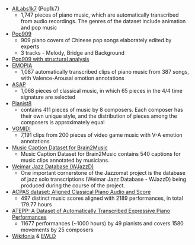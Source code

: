 - [AILabs1k7](https://github.com/YatingMusic/compound-word-transformer) (Pop1k7)
  - 1,747 pieces of piano music, which are automatically transcribed from audio recordings. The genres of the dataset include animation and pop music
- [Pop909](https://github.com/music-x-lab/POP909-Dataset)
  - 909 piano covers of Chinese pop songs elaborately edited by experts
  - 3 tracks - Melody, Bridge and Background
- [Pop909 with structural analysis](https://github.com/Dsqvival/hierarchical-structure-analysis)
- [EMOPIA](https://zenodo.org/record/5090631)
  - 1,087 automatically transcribed clips of piano music from 387 songs, with Valence-Arousal emotion annotations
- [ASAP](https://github.com/fosfrancesco/asap-dataset)
  - 1,068 pieces of classical music, in which 65 pieces in the 4/4 time signature are selected
- [Pianist8](https://zenodo.org/record/5089279)
  - contains 411 pieces of music by 8 composers. Each composer has their own unique style, and the distribution of pieces among the composers is approximately equal
- [VGMIDI](https://github.com/lucasnfe/vgmidi)
  - 7,191 clips from 200 pieces of video game music with V-A emotion annotations
- [Music Caption Dataset for Brain2Music](https://www.kaggle.com/datasets/nishimotolab/music-caption-brain2music)
  - Music Caption Dataset for Brain2Music contains 540 captions for music clips annotated by musicians.
- [Weimar Jazz Database (WJazzD)](https://jazzomat.hfm-weimar.de/dbformat/dboverview.html)
  - One important cornerstone of the Jazzomat project is the database of jazz solo transcriptions (Weimar Jazz Database - WJazzD) being produced during the course of the project.
- [ACPAS dataset: Aligned Classical Piano Audio and Score](https://cheriell.github.io/research/ACPAS_dataset/)
  - 497 distinct music scores aligned with 2189 performances, in total 179.77 hours
- [ATEPP: A Dataset of Automatically Transcribed Expressive Piano Performances](https://github.com/BetsyTang/ATEPP)
  - 11677 performances (~1000 hours) by 49 pianists and covers 1580 movements by 25 composers
- [Wikifonia](https://en.wikipedia.org/wiki/Wikifonia) & [EWLD](https://github.com/00sapo/OpenEWLD)
